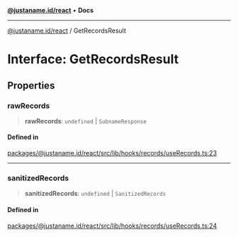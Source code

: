 [**@justaname.id/react**](../README.md) • **Docs**

***

[@justaname.id/react](../globals.md) / GetRecordsResult

# Interface: GetRecordsResult

## Properties

### rawRecords

> **rawRecords**: `undefined` \| `SubnameResponse`

#### Defined in

[packages/@justaname.id/react/src/lib/hooks/records/useRecords.ts:23](https://github.com/JustaName-id/JustaName-sdk/blob/dc845c10af242e3ca87d95ef392516ac0bfa8b95/packages/@justaname.id/react/src/lib/hooks/records/useRecords.ts#L23)

***

### sanitizedRecords

> **sanitizedRecords**: `undefined` \| `SanitizedRecords`

#### Defined in

[packages/@justaname.id/react/src/lib/hooks/records/useRecords.ts:24](https://github.com/JustaName-id/JustaName-sdk/blob/dc845c10af242e3ca87d95ef392516ac0bfa8b95/packages/@justaname.id/react/src/lib/hooks/records/useRecords.ts#L24)
